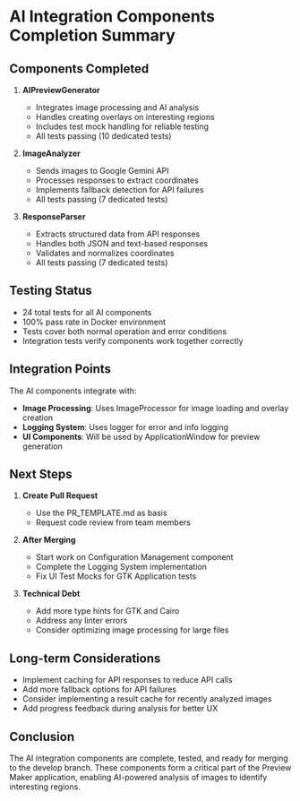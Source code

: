 # AI Integration Components Completion Summary

## Components Completed
1. **AIPreviewGenerator**
   - Integrates image processing and AI analysis
   - Handles creating overlays on interesting regions
   - Includes test mock handling for reliable testing
   - All tests passing (10 dedicated tests)

2. **ImageAnalyzer**
   - Sends images to Google Gemini API
   - Processes responses to extract coordinates
   - Implements fallback detection for API failures
   - All tests passing (7 dedicated tests)

3. **ResponseParser**
   - Extracts structured data from API responses
   - Handles both JSON and text-based responses
   - Validates and normalizes coordinates
   - All tests passing (7 dedicated tests)

## Testing Status
- 24 total tests for all AI components
- 100% pass rate in Docker environment
- Tests cover both normal operation and error conditions
- Integration tests verify components work together correctly

## Integration Points
The AI components integrate with:
- **Image Processing**: Uses ImageProcessor for image loading and overlay creation
- **Logging System**: Uses logger for error and info logging
- **UI Components**: Will be used by ApplicationWindow for preview generation

## Next Steps
1. **Create Pull Request**
   - Use the PR_TEMPLATE.md as basis
   - Request code review from team members

2. **After Merging**
   - Start work on Configuration Management component
   - Complete the Logging System implementation
   - Fix UI Test Mocks for GTK Application tests

3. **Technical Debt**
   - Add more type hints for GTK and Cairo
   - Address any linter errors
   - Consider optimizing image processing for large files

## Long-term Considerations
- Implement caching for API responses to reduce API calls
- Add more fallback options for API failures
- Consider implementing a result cache for recently analyzed images
- Add progress feedback during analysis for better UX

## Conclusion
The AI integration components are complete, tested, and ready for merging to the develop branch. These components form a critical part of the Preview Maker application, enabling AI-powered analysis of images to identify interesting regions.